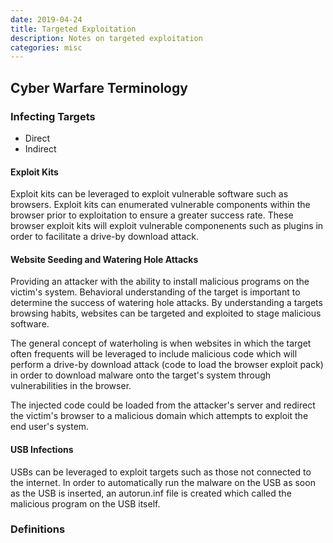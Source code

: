 ```yaml
---
date: 2019-04-24
title: Targeted Exploitation
description: Notes on targeted exploitation
categories: misc
---
```


## Cyber Warfare Terminology

### Infecting Targets

- Direct 
- Indirect

#### Exploit Kits
Exploit kits can be leveraged to exploit vulnerable software such as browsers. Exploit kits can enumerated vulnerable components within the browser prior to exploitation to ensure a greater success rate. These browser exploit kits will exploit vulnerable componenents such as plugins in order to facilitate a drive-by download attack. 

#### Website Seeding and Watering Hole Attacks
Providing an attacker with the ability to install malicious programs on the victim's system. Behavioral understanding of the target is important to determine the success of watering hole attacks. By understanding a targets browsing habits, websites can be targeted and exploited to stage malicious software.

The general concept of waterholing is when websites in which the target often frequents will be leveraged to include malicious code which will perform a drive-by download attack (code to load the browser exploit pack) in order to download malware onto the target's system through vulnerabilities in the browser.

The injected code could be loaded from the attacker's server and redirect the victim's browser to a malicious domain which attempts to exploit the end user's system.

#### USB Infections
USBs can be leveraged to exploit targets such as those not connected to the internet. In order to automatically run the malware on the USB as soon as the USB is inserted, an autorun.inf file is created which called the malicious program on the USB itself.  

### Definitions